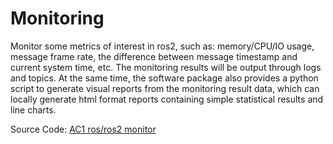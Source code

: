 # Monitoring

Monitor some metrics of interest in ros2, such as: memory/CPU/IO usage, message frame rate, the difference between message timestamp and current system time, etc. The monitoring results will be output through logs and topics. At the same time, the software package also provides a python script to generate visual reports from the monitoring result data, which can locally generate html format reports containing simple statistical results and line charts.

Source Code: [AC1 ros/ros2 monitor](https://github.com/RoboSense-Robotics/robosense_monitor)
